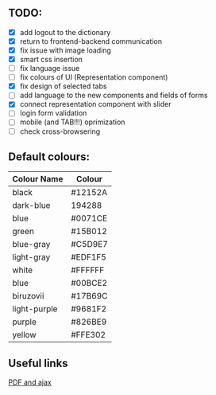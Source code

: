 ## TODO:

- [x] add logout to the dictionary
- [x] return to frontend-backend communication
- [x] fix issue with image loading
- [x] smart css insertion
- [ ] fix language issue
- [ ] fix colours of UI (Representation component)
- [x] fix design of selected tabs
- [ ] add language to the new components and fields of forms
- [x] connect representation component with slider
- [ ] login form validation
- [ ] mobile (and TAB!!!) oprimization
- [ ] check cross-browsering

## Default colours:

|Colour Name| Colour|
|-----------|-------|
|black| #12152A|
|dark-blue| 194288|
|blue| #0071CE|
|green|#15B012|
|blue-gray|#C5D9E7|
|light-gray|#EDF1F5|
|white|#FFFFFF|
|blue|#00BCE2|
|biruzovii|#17B69C|
|light-purple|#9681F2|
|purple|#826BE9|
|yellow|#FFE302|

## Useful links

[PDF and ajax](https://stackoverflow.com/questions/14559060/display-pdf-using-an-ajax-call)